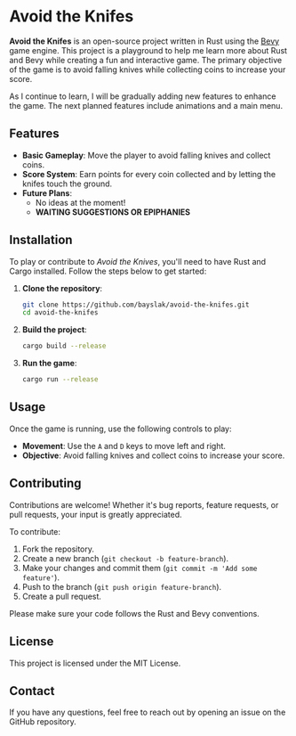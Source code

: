 
# Avoid the Knifes

**Avoid the Knifes** is an open-source project written in Rust using the [Bevy](https://bevyengine.org/) game engine. This project is a playground to help me learn more about Rust and Bevy while creating a fun and interactive game. The primary objective of the game is to avoid falling knives while collecting coins to increase your score. 

As I continue to learn, I will be gradually adding new features to enhance the game. The next planned features include animations and a main menu.

## Features

- **Basic Gameplay**: Move the player to avoid falling knives and collect coins.
- **Score System**: Earn points for every coin collected and by letting the knifes touch the ground.
- **Future Plans**: 
  - No ideas at the moment!
  - **WAITING SUGGESTIONS OR EPIPHANIES**

## Installation

To play or contribute to *Avoid the Knives*, you'll need to have Rust and Cargo installed. Follow the steps below to get started:

1. **Clone the repository**:
   ```bash
   git clone https://github.com/bayslak/avoid-the-knifes.git
   cd avoid-the-knifes
   ```

2. **Build the project**:
   ```bash
   cargo build --release
   ```

3. **Run the game**:
   ```bash
   cargo run --release
   ```

## Usage

Once the game is running, use the following controls to play:

- **Movement**: Use the `A` and `D` keys to move left and right.
- **Objective**: Avoid falling knives and collect coins to increase your score.

## Contributing

Contributions are welcome! Whether it's bug reports, feature requests, or pull requests, your input is greatly appreciated.

To contribute:

1. Fork the repository.
2. Create a new branch (`git checkout -b feature-branch`).
3. Make your changes and commit them (`git commit -m 'Add some feature'`).
4. Push to the branch (`git push origin feature-branch`).
5. Create a pull request.

Please make sure your code follows the Rust and Bevy conventions.

## License

This project is licensed under the MIT License.

## Contact

If you have any questions, feel free to reach out by opening an issue on the GitHub repository.
